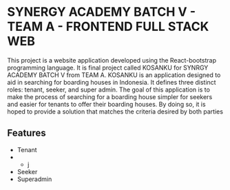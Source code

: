 # SYNERGY ACADEMY BATCH V - TEAM A - FRONTEND FULL STACK WEB
This project is a website application developed using the React-bootstrap programming language. It is final project called KOSANKU for SYNRGY ACADEMY BATCH V from TEAM A. KOSANKU is an application designed to aid in searching for boarding houses in Indonesia. It defines three distinct roles: tenant, seeker, and super admin. The goal of this application is to make the process of searching for a boarding house simpler for seekers and easier for tenants to offer their boarding houses. By doing so, it is hoped to provide a solution that matches the criteria desired by both parties

## Features
- Tenant
- - j
- Seeker
- Superadmin
